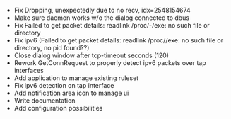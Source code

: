 - Fix Dropping, unexpectedly due to no recv, idx=2548154674
- Make sure daemon works w/o the dialog connected to dbus
- Fix Failed to get packet details: readlink /proc/-/exe: no such file or directory
- Fix ipv6 (Failed to get packet details: readlink /proc//exe: no such file or directory, no pid found??)
- Close dialog window after tcp-timeout seconds (120)
- Rework GetConnRequest to properly detect ipv6 packets over tap interfaces
- Add application to manage existing ruleset
- Fix ipv6 detection on tap interface
- Add notification area icon to manage ui
- Write documentation
- Add configuration possibilities
